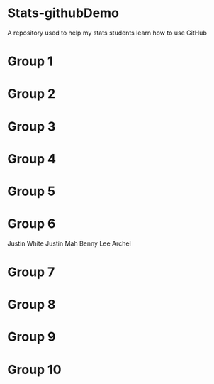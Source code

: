# Stats-githubDemo
A repository used to help my stats students learn how to use GitHub

Group 1
===

Group 2
===

Group 3
===

Group 4
===

Group 5
===

Group 6
===
Justin White
Justin Mah
Benny Lee
Archel


Group 7
===

Group 8
===

Group 9
===

Group 10
===
